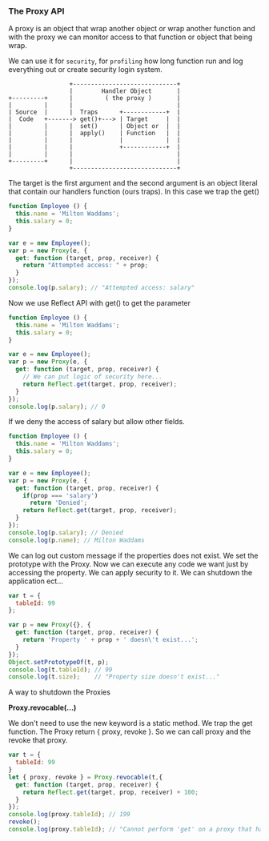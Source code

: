 ### The Proxy API
A proxy is an object that wrap another object or wrap another function and with the proxy we can monitor access to that function or object that being wrap.

We can use it for `security`, for `profiling` how long function run and log everything out or create security login system.




```
                 +-----------------------------+
                 |        Handler Object       |
+---------+      |         ( the proxy )       |
|         |      |                             |
| Source  |      |  Traps      +------------+  |
|  Code   +-------> get()+---> | Target     |  |
|         |      |  set()      | Object or  |  |
|         |      |  apply()    | Function   |  |
|         |      |             |            |  |
|         |      |             +------------+  |
|         |      |                             |
+---------+      |                             |
                 +-----------------------------+
```

The target is the first argument and the second argument is an object literal that contain our handlers function (ours traps). In this case we trap the get()
```js
function Employee () {
  this.name = 'Milton Waddams';
  this.salary = 0;
}

var e = new Employee();
var p = new Proxy(e, {
  get: function (target, prop, receiver) {
    return "Attempted access: " + prop;
  }
});
console.log(p.salary); // "Attempted access: salary"
```

Now we use Reflect API with get() to get the parameter

```js
function Employee () {
  this.name = 'Milton Waddams';
  this.salary = 0;
}

var e = new Employee();
var p = new Proxy(e, {
  get: function (target, prop, receiver) {
    // We can put logic of security here...
    return Reflect.get(target, prop, receiver);
  }
});
console.log(p.salary); // 0
```

If we deny the access of salary but allow other fields.

```js
function Employee () {
  this.name = 'Milton Waddams';
  this.salary = 0;
}

var e = new Employee();
var p = new Proxy(e, {
  get: function (target, prop, receiver) {
    if(prop === 'salary')
      return 'Denied';
    return Reflect.get(target, prop, receiver);
  }
});
console.log(p.salary); // Denied
console.log(p.name); // Milton Waddams
```

We can log out custom message if the properties does not exist. We set the prototype with the Proxy. Now we can execute any code we want just by accessing the property. We can apply security to it. We can shutdown the application ect...

```js
var t = {
  tableId: 99
};

var p = new Proxy({}, {
  get: function (target, prop, receiver) {
    return 'Property ' + prop + ' doesn\'t exist...';
  }
});
Object.setPrototypeOf(t, p);
console.log(t.tableId); // 99
console.log(t.size);    // "Property size doesn't exist..."
```

A way to shutdown the Proxies

<b>Proxy.revocable(...)</b>

We don't need to use the new keyword is a static method. We trap the get function. The Proxy return { proxy, revoke }. So we can call proxy and the revoke that proxy.
```js
var t = {
  tableId: 99
}
let { proxy, revoke } = Proxy.revocable(t,{
  get: function (target, prop, receiver) {
    return Reflect.get(target, prop, receiver) + 100;
  }
});
console.log(proxy.tableId); // 199
revoke();
console.log(proxy.tableId); // "Cannot perform 'get' on a proxy that has been revoked"
```

